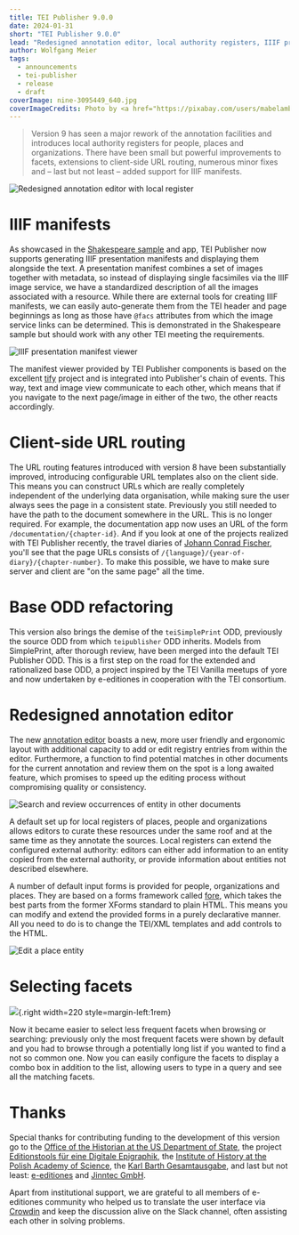 ```yaml
---
title: TEI Publisher 9.0.0
date: 2024-01-31
short: "TEI Publisher 9.0.0"
lead: "Redesigned annotation editor, local authority registers, IIIF presentation manifests ..."
author: Wolfgang Meier
tags:
  - announcements
  - tei-publisher
  - release
  - draft
coverImage: nine-3095449_640.jpg
coverImageCredits: Photo by <a href="https://pixabay.com/users/mabelamber-1377835">Mabel Amber</a> from <a href="https://pixabay.com">Pixabay</a>
---
```

> Version 9 has seen a major rework of the annotation facilities and introduces local authority registers for people, places and organizations. There have been small but powerful improvements to facets, extensions to client-side URL routing, numerous minor fixes and – last but not least – added support for IIIF manifests.

![Redesigned annotation editor with local register](/img/publisher-9-annotations.png)

# IIIF manifests

As showcased in the [Shakespeare sample](https://tei-publisher.com/exist/apps/tei-publisher/test/F-rom.xml) and app, TEI Publisher now supports generating IIIF presentation manifests and displaying them alongside the text. A presentation manifest combines a set of images together with metadata, so instead of displaying single facsimiles via the IIIF image service, we have a standardized description of all the images associated with a resource. While there are external tools for creating IIIF manifests, we can easily auto-generate them from the TEI header and page beginnings as long as those have `@facs` attributes from which the image service links can be determined. This is demonstrated in the Shakespeare sample but should work with any other TEI meeting the requirements.

![IIIF presentation manifest viewer](/img/publisher-9-iiif.png)

The manifest viewer provided by TEI Publisher components is based on the excellent [tify](https://tify.rocks/) project and is integrated into Publisher's chain of events. This way, text and image view communicate to each other, which means that if you navigate to the next page/image in either of the two, the other reacts accordingly.

# Client-side URL routing

The URL routing features introduced with version 8 have been substantially improved, introducing configurable URL templates also on the client side. This means you can construct URLs which are really completely independent of the underlying data organisation, while making sure the user always sees the page in a consistent state. Previously you still needed to have the path to the document somewhere in the URL. This is no longer required. For example, the documentation app now uses an URL of the form `/documentation/{chapter-id}`. And if you look at one of the projects realized with TEI Publisher recently, the travel diaries of [Johann Conrad Fischer](https://johannconradfischer.com/de/), you'll see that the page URLs consists of `/{language}/{year-of-diary}/{chapter-number}`. To make this possible, we have to make sure server and client are "on the same page" all the time.

# Base ODD refactoring

This version also brings the demise of the `teiSimplePrint` ODD, previously the source ODD from which  `teipublisher` ODD inherits. Models from SimplePrint, after thorough review, have been merged into the default TEI Publisher ODD. This is a first step on the road for the extended and rationalized base ODD, a project inspired by the TEI Vanilla meetups of yore and now undertaken by e-editiones in cooperation with the TEI consortium.

# Redesigned annotation editor

The new [annotation editor](https://tei-publisher.com/exist/apps/tei-publisher/documentation/web-annotations) boasts a new, more user friendly and ergonomic layout with additional capacity to add or edit registry entries from within the editor. Furthermore, a function to find potential matches in other documents for the current annotation and review them on the spot is a long awaited feature, which promises to speed up the editing process without compromising quality or consistency.

![Search and review occurrences of entity in other documents](/img/publisher-9-occurrences.png)

A default set up for local registers of places, people and organizations allows editors to curate these resources under the same roof and at the same time as they annotate the sources. Local registers can extend the configured external authority: editors can either add information to an entity copied from the external authority, or provide information about entities not described elsewhere.

A number of default input forms is provided for people, organizations and places. They are based on a forms framework called [fore](https://jinntec.github.io/fore-docs/), which takes the best parts from the former XForms standard to plain HTML. This means you can modify and extend the provided forms in a purely declarative manner. All you need to do is to change the TEI/XML templates and add controls to the HTML.

![Edit a place entity](/img/publisher-9-annotation-edit.png)

# Selecting facets

![](/img/publisher-9-facets.png){.right width=220 style=margin-left:1rem}

Now it became easier to select less frequent facets when browsing or searching: previously only the most frequent facets were shown by default and you had to browse through a potentially long list if you wanted to find a not so common one. Now you can easily configure the facets to display a combo box in addition to the list, allowing users to type in a query and see all the matching facets.

# Thanks

Special thanks for contributing funding to the development of this version go to the [Office of the Historian at the US Department of State](https://history.state.gov), the project [Editionstools für eine Digitale Epigraphik](https://www.hadw-bw.de/forschung/forschungsstelle/editionstools-fuer-eine-digitale-epigraphik-edep), the [Institute of History at the Polish Academy of Science](https://ihpan.edu.pl/en/), the [Karl Barth Gesamtausgabe](https://kbga.karl-barth.ch/texts/), and last but not least: [e-editiones](https://e-editiones.org) and [Jinntec GmbH](https://jinntec.de).

Apart from institutional support, we are grateful to all members of e-editiones community who helped us to translate the user interface via [Crowdin](https://crowdin.com/project/tei-publisher) and keep the discussion alive on the Slack channel, often assisting each other in solving problems.
